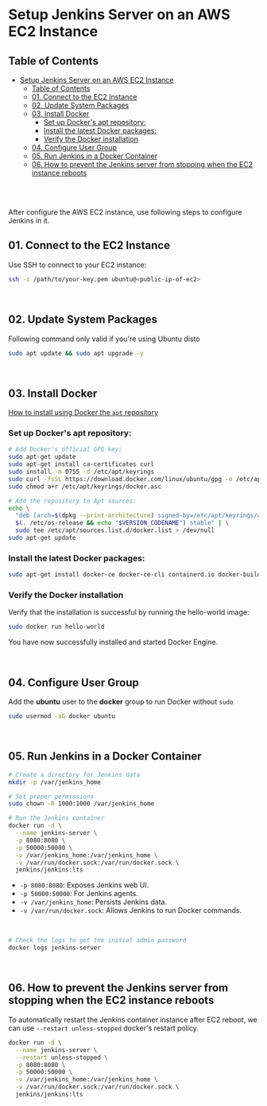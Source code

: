 # Setup Jenkins Server on an AWS EC2 Instance

## Table of Contents

- [Setup Jenkins Server on an AWS EC2 Instance](#setup-jenkins-server-on-an-aws-ec2-instance)
  - [Table of Contents](#table-of-contents)
  - [01. Connect to the EC2 Instance](#01-connect-to-the-ec2-instance)
  - [02. Update System Packages](#02-update-system-packages)
  - [03. Install Docker](#03-install-docker)
    - [Set up Docker's apt repository:](#set-up-dockers-apt-repository)
    - [Install the latest Docker packages:](#install-the-latest-docker-packages)
    - [Verify the Docker installation](#verify-the-docker-installation)
  - [04. Configure User Group](#04-configure-user-group)
  - [05. Run Jenkins in a Docker Container](#05-run-jenkins-in-a-docker-container)
  - [06. How to prevent the Jenkins server from stopping when the EC2 instance reboots](#06-how-to-prevent-the-jenkins-server-from-stopping-when-the-ec2-instance-reboots)

<br/><br/>

After configure the AWS EC2 instance, use following steps to configure Jenkins in it.

## 01. Connect to the EC2 Instance

Use SSH to connect to your EC2 instance:

```bash
ssh -i /path/to/your-key.pem ubuntu@<public-ip-of-ec2>
```

<br/>

## 02. Update System Packages

Following command only valid if you're using Ubuntu disto

```bash
sudo apt update && sudo apt upgrade -y
```

<br/>

## 03. Install Docker

[How to install using Docker the `apt` repository](https://docs.docker.com/engine/install/ubuntu/#install-using-the-repository)

### Set up Docker's apt repository:

```bash
# Add Docker's official GPG key:
sudo apt-get update
sudo apt-get install ca-certificates curl
sudo install -m 0755 -d /etc/apt/keyrings
sudo curl -fsSL https://download.docker.com/linux/ubuntu/gpg -o /etc/apt/keyrings/docker.asc
sudo chmod a+r /etc/apt/keyrings/docker.asc
```

```bash
# Add the repository to Apt sources:
echo \
  "deb [arch=$(dpkg --print-architecture) signed-by=/etc/apt/keyrings/docker.asc] https://download.docker.com/linux/ubuntu \
  $(. /etc/os-release && echo "$VERSION_CODENAME") stable" | \
  sudo tee /etc/apt/sources.list.d/docker.list > /dev/null
sudo apt-get update
```

### Install the latest Docker packages:

```bash
sudo apt-get install docker-ce docker-ce-cli containerd.io docker-buildx-plugin docker-compose-plugin
```

### Verify the Docker installation

Verify that the installation is successful by running the hello-world image:

```bash
sudo docker run hello-world
```

You have now successfully installed and started Docker Engine.

<br/>

## 04. Configure User Group

Add the **ubuntu** user to the **docker** group to run Docker without `sudo`

```bash
sudo usermod -aG docker ubuntu
```

<br/>

## 05. Run Jenkins in a Docker Container

```bash
# Create a directory for Jenkins data
mkdir -p /var/jenkins_home

# Set proper permissions
sudo chown -R 1000:1000 /var/jenkins_home
```

```bash
# Run the Jenkins container
docker run -d \
  --name jenkins-server \
  -p 8080:8080 \
  -p 50000:50000 \
  -v /var/jenkins_home:/var/jenkins_home \
  -v /var/run/docker.sock:/var/run/docker.sock \
  jenkins/jenkins:lts
```

- `-p 8080:8080`: Exposes Jenkins web UI.
- `-p 50000:50000`: For Jenkins agents.
- `-v /var/jenkins_home`: Persists Jenkins data.
- `-v /var/run/docker.sock`: Allows Jenkins to run Docker commands.

<br/>

```bash
# Check the logs to get the initial admin password
docker logs jenkins-server
```

<br/>

## 06. How to prevent the Jenkins server from stopping when the EC2 instance reboots

To automatically restart the Jenkins container instance after EC2 reboot, we can use `--restart unless-stopped` docker's restart policy.

```bash
docker run -d \
  --name jenkins-server \
  --restart unless-stopped \
  -p 8080:8080 \
  -p 50000:50000 \
  -v /var/jenkins_home:/var/jenkins_home \
  -v /var/run/docker.sock:/var/run/docker.sock \
  jenkins/jenkins:lts
```
